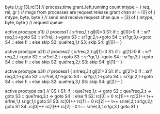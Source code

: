 byte i,t,gl[3],rc[3] // process,time,grant_left,running count
mtype = { req, rel, gr } // msgs from processes are request release grant
chan sr = [0] of { mtype, byte, byte } // send and receive request
chan que = [3] of { mtype, byte, byte } // request queue

active proctype p1()	// process1
{
	sr!req,1,t
	gl[0]=3
S1:	if 
	:: gl[0]>0
		if
		:: sr?req,1,t->goto S2
		:: sr?rel,i,t->goto S3
		:: sr?gr,2,t->goto S4
		:: sr?gr,3,t->goto S4
		:: else
		fi
	:: else
	skip
S2:	que!req,1,t
S3:	skip
S4:	gl[0]--
}

active proctype p2()	// process2
{
	sr!req,2,t
	gl[1]=3
S1:	if 
	:: gl[1]>0
		if
		:: sr?req,2,t->goto S2
		:: sr?rel,2,t->goto S3
		:: sr?gr,1,t->goto S4
		:: sr?gr,3,t->goto S4
		:: else
		fi
	:: else
	skip
S2:	que!req,2,t
S3:	skip
S4:	gl[1]--
}

active proctype p3()	// process1
{
	sr!req,3,t
	gl[2]=3
S1:	if 
	:: gl[2]>0
		if
		:: sr?req,3,t->goto S2
		:: sr?rel,3,t->goto S3
		:: sr?gr,1,t->goto S4
		:: sr?gr,2,t->goto S4
		:: else
		fi
	:: else
	skip
S2:	que!req,3,t
S3:	skip
S4:	gl[2]--
}

active proctype cs()  // CS
{
S1:	if
	:: que?req,1,t -> goto S2
	:: que?req,2,t -> goto S3
	:: que?req,3,t -> goto S4
	:: else
	fi
S2:	rc[0] = 0
	rc[1]++
	rc[2]++
	t++
	sr!rel,1,t
	sr!gr,1,t
	goto S1
S3:	rc[0]++
	rc[1] = 0
	rc[2]++
	t++
	sr!rel,2,t
	sr!gr,2,t
	goto S1
S4:	rc[0]++
	rc[1]++
	rc[2] =0
	t++
	sr!rel,3,t
	sr!gr,3,t
	goto S1
}
